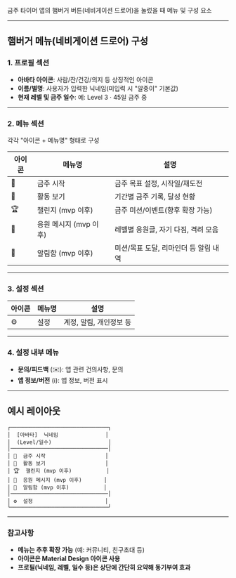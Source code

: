 금주 타이머 앱의 햄버거 버튼(네비게이션 드로어)을 눌렀을 때 메뉴 및 구성 요소

---

## 햄버거 메뉴(네비게이션 드로어) 구성

### 1. 프로필 섹션
- **아바타 아이콘**: 사람/잔/건강/의지 등 상징적인 아이콘
- **이름/별명**: 사용자가 입력한 닉네임(미입력 시 "알중이" 기본값)
- **현재 레벨 및 금주 일수**: 예: Level 3 · 45일 금주 중

---

### 2. 메뉴 섹션
각각 "아이콘 + 메뉴명" 형태로 구성

| 아이콘         | 메뉴명             | 설명                                    |
|---------------|-----------------|-----------------------------------------|
| 🏁            | 금주 시작           | 금주 목표 설정, 시작일/재도전           |
| 📅            | 활동 보기           | 기간별 금주 기록, 달성 현황              |
| 🏆            | 챌린지 (mvp 이후)    | 금주 미션/이벤트(향후 확장 가능)         |
| 💬            | 응원 메시지 (mvp 이후) | 레벨별 응원글, 자기 다짐, 격려 모음       |
| 🔔            | 알림함 (mvp 이후)    | 미션/목표 도달, 리마인더 등 알림 내역     |

---

### 3. 설정 섹션

| 아이콘         | 메뉴명     | 설명          |
|---------------|------------|---------------|
| ⚙️            | 설정       | 계정, 알림, 개인정보 등 |

---

### 4. 설정 내부 메뉴

- **문의/피드백** (✉️): 앱 관련 건의사항, 문의
- **앱 정보/버전** (ℹ️): 앱 정보, 버전 표시

---

## 예시 레이아웃

```
┌───────────────────────────────┐
│  [아바타]  닉네임               │
│  (Level/일수)                  │
│───────────────────────────────│
│ 🏁  금주 시작                   │
│ 📅  활동 보기                   │
│ 🏆  챌린지 (mvp 이후)           │
│ 💬  응원 메시지 (mvp 이후)       │
│ 🔔  알림함 (mvp 이후)           │
│───────────────────────────────│
│ ⚙️  설정                       │
└───────────────────────────────┘
```

---

### 참고사항
- **메뉴는 추후 확장 가능** (예: 커뮤니티, 친구초대 등)
- **아이콘은 Material Design 아이콘 사용**
- **프로필(닉네임, 레벨, 일수 등)은 상단에 간단히 요약해 동기부여 효과**
